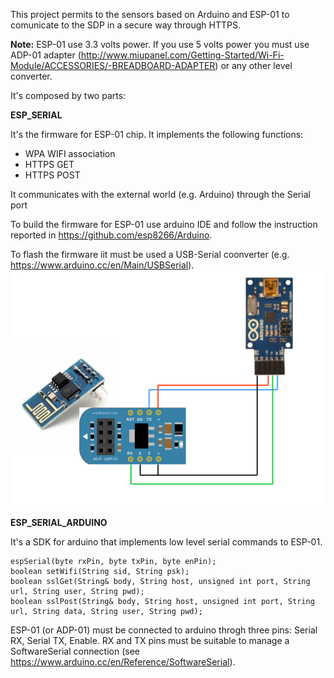 This project permits to the sensors based on Arduino and ESP-01 to comunicate to the SDP in a secure way through HTTPS.

**Note:** ESP-01 use 3.3 volts power. If you use 5 volts power you must use ADP-01 adapter (http://www.miupanel.com/Getting-Started/Wi-Fi-Module/ACCESSORIES/-BREADBOARD-ADAPTER) or any other level converter.

It's composed by two parts:

**ESP_SERIAL**

It's the firmware for ESP-01 chip. It implements the following functions:
* WPA WIFI association
* HTTPS GET
* HTTPS POST

It communicates with the external world (e.g. Arduino) through the Serial port

To build the firmware for ESP-01 use arduino IDE and follow the instruction reported in https://github.com/esp8266/Arduino.

To flash the firmware iit must be used a USB-Serial coonverter (e.g. https://www.arduino.cc/en/Main/USBSerial).
![](images/flash-wiring.png)

**ESP_SERIAL_ARDUINO**

It's a SDK for arduino that implements low level serial commands to ESP-01.

    espSerial(byte rxPin, byte txPin, byte enPin);
    boolean setWifi(String sid, String psk);
    boolean sslGet(String& body, String host, unsigned int port, String url, String user, String pwd);
    boolean sslPost(String& body, String host, unsigned int port, String url, String data, String user, String pwd);

ESP-01 (or ADP-01) must be connected to arduino throgh three pins: Serial RX, Serial TX, Enable. RX and TX pins must be suitable to manage a SoftwareSerial connection (see https://www.arduino.cc/en/Reference/SoftwareSerial).
